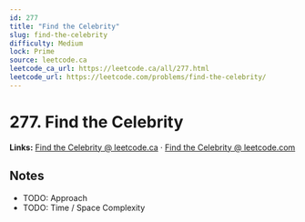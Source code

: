 ```yaml
--- 
id: 277
title: "Find the Celebrity"
slug: find-the-celebrity
difficulty: Medium
lock: Prime
source: leetcode.ca
leetcode_ca_url: https://leetcode.ca/all/277.html
leetcode_url: https://leetcode.com/problems/find-the-celebrity/
---
```


# 277. Find the Celebrity

**Links:** [Find the Celebrity @ leetcode.ca](https://leetcode.ca/all/277.html) · [Find the Celebrity @ leetcode.com](https://leetcode.com/problems/find-the-celebrity/)

## Notes
- TODO: Approach
- TODO: Time / Space Complexity
